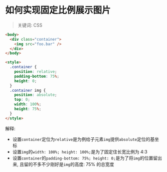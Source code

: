 # 如何实现固定比例展示图片

> 关键词: CSS

```html
<body>
  <div class="container">
    <img src="foo.bar" />
  </div>
</body>

<style>
  .container {
    position: relative;
    padding-bottom: 75%;
    height: 0;
  }
  .container img {
    position: absolute;
    top: 0;
    width: 100%;
    height: 75%;
  }
</style>
```

解释:

- 设置`container`定位为`relative`是为例给子元素`img`提供`absolute`定位的基坐标
- 设置`img`的`width: 100%; height: 100%;`是为了固定住长宽比例为 4:3
- 设置`container`的`padding-bottom: 75%; height: 0;`是为了将`img`的位置留出来, 且留的不多不少刚好是`img`的高度: 75% 的总宽度
